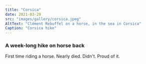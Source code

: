 ```yaml
---
title: "Corsica"
date: 2021-03-29
src: "images/gallery/corsica.jpeg"
AltText: "Clément Rebuffel on a horse, in the sea in Corsica"
Caption: "Corsica hike"
---
```



### A week-long hike on horse back

First time riding a horse. Nearly died. Didn't. Proud of it.